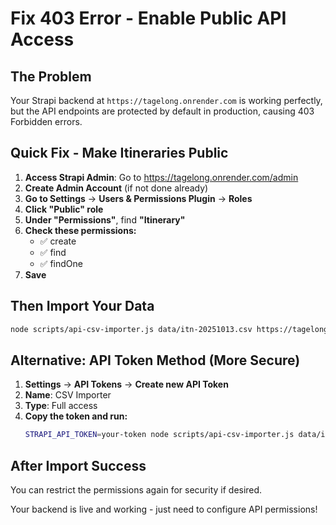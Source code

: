 # Fix 403 Error - Enable Public API Access

## The Problem
Your Strapi backend at `https://tagelong.onrender.com` is working perfectly, but the API endpoints are protected by default in production, causing 403 Forbidden errors.

## Quick Fix - Make Itineraries Public

1. **Access Strapi Admin**: Go to https://tagelong.onrender.com/admin
2. **Create Admin Account** (if not done already)
3. **Go to Settings** → **Users & Permissions Plugin** → **Roles**
4. **Click "Public" role**
5. **Under "Permissions"**, find **"Itinerary"**
6. **Check these permissions:**
   - ✅ create
   - ✅ find 
   - ✅ findOne
7. **Save**

## Then Import Your Data
```bash
node scripts/api-csv-importer.js data/itn-20251013.csv https://tagelong.onrender.com
```

## Alternative: API Token Method (More Secure)

1. **Settings** → **API Tokens** → **Create new API Token**
2. **Name**: CSV Importer
3. **Type**: Full access
4. **Copy the token and run:**
   ```bash
   STRAPI_API_TOKEN=your-token node scripts/api-csv-importer.js data/itn-20251013.csv https://tagelong.onrender.com
   ```

## After Import Success
You can restrict the permissions again for security if desired.

Your backend is live and working - just need to configure API permissions!
